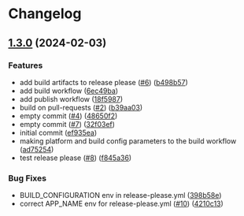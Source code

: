 # Changelog

## [1.3.0](https://github.com/xeekworx/WindowTool/compare/v1.2.1...v1.3.0) (2024-02-03)


### Features

* add build artifacts to release please ([#6](https://github.com/xeekworx/WindowTool/issues/6)) ([b498b57](https://github.com/xeekworx/WindowTool/commit/b498b579496e19165da81d8ce6bb8c0d16a2f85a))
* add build workflow ([6ec49ba](https://github.com/xeekworx/WindowTool/commit/6ec49ba39a4220933269f33b56a43f7cdbc891aa))
* add publish workflow ([18f5987](https://github.com/xeekworx/WindowTool/commit/18f5987f95aab66b6f8befb9ebe60f3054029164))
* build on pull-requests ([#2](https://github.com/xeekworx/WindowTool/issues/2)) ([b39aa03](https://github.com/xeekworx/WindowTool/commit/b39aa031a2afad573c9428eb7bb8cb4bbdb593d1))
* empty commit ([#4](https://github.com/xeekworx/WindowTool/issues/4)) ([48650f2](https://github.com/xeekworx/WindowTool/commit/48650f26f264e407eb95197b8bdc06ce12650b29))
* empty commit ([#7](https://github.com/xeekworx/WindowTool/issues/7)) ([32f03ef](https://github.com/xeekworx/WindowTool/commit/32f03ef20b4e085ea60358da6e8803a0a0f6bc6a))
* initial commit ([ef935ea](https://github.com/xeekworx/WindowTool/commit/ef935eaa4e0d5a9bd802bc8ca562b4b9cfe2c2d4))
* making platform and build config parameters to the build workflow ([ad75254](https://github.com/xeekworx/WindowTool/commit/ad75254513217cbf93567fc1041d7bbae9345b23))
* test release please ([#8](https://github.com/xeekworx/WindowTool/issues/8)) ([f845a36](https://github.com/xeekworx/WindowTool/commit/f845a36ada417864cf8eb005cc28ebb46c7d0935))


### Bug Fixes

* BUILD_CONFIGURATION env in release-please.yml ([398b58e](https://github.com/xeekworx/WindowTool/commit/398b58e139f144f04640f786d2803f3203218d18))
* correct APP_NAME env for release-please.yml ([#10](https://github.com/xeekworx/WindowTool/issues/10)) ([4210c13](https://github.com/xeekworx/WindowTool/commit/4210c13ecbb50ffdeb9f8711aa2a04bacff9a438))
